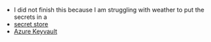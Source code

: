 * I did not finish this because I am struggling with weather to put the secrets in a 
* [secret store](https://learn.microsoft.com/en-us/powershell/utility-modules/secretmanagement/get-started/using-secretstore?view=ps-modules)
* [Azure Keyvault](https://learn.microsoft.com/en-us/powershell/module/az.keyvault/?view=azps-12.1.0)